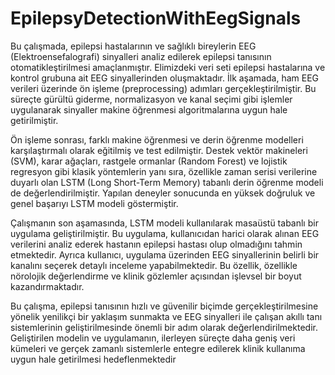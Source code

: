 # EpilepsyDetectionWithEegSignals
Bu çalışmada, epilepsi hastalarının ve sağlıklı bireylerin EEG (Elektroensefalografi) sinyalleri analiz edilerek epilepsi tanısının otomatikleştirilmesi amaçlanmıştır. Elimizdeki veri seti epilepsi hastalarına ve kontrol grubuna ait EEG sinyallerinden oluşmaktadır. İlk aşamada, ham EEG verileri üzerinde ön işleme (preprocessing) adımları gerçekleştirilmiştir. Bu süreçte gürültü giderme, normalizasyon ve kanal seçimi gibi işlemler uygulanarak sinyaller makine öğrenmesi algoritmalarına uygun hale getirilmiştir.

Ön işleme sonrası, farklı makine öğrenmesi ve derin öğrenme modelleri karşılaştırmalı olarak eğitilmiş ve test edilmiştir. Destek vektör makineleri (SVM), karar ağaçları, rastgele ormanlar (Random Forest) ve lojistik regresyon gibi klasik yöntemlerin yanı sıra, özellikle zaman serisi verilerine duyarlı olan LSTM (Long Short-Term Memory) tabanlı derin öğrenme modeli de değerlendirilmiştir. Yapılan deneyler sonucunda en yüksek doğruluk ve genel başarıyı LSTM modeli göstermiştir.

Çalışmanın son aşamasında, LSTM modeli kullanılarak masaüstü tabanlı bir uygulama geliştirilmiştir. Bu uygulama, kullanıcıdan harici olarak alınan EEG verilerini analiz ederek hastanın epilepsi hastası olup olmadığını tahmin etmektedir. Ayrıca kullanıcı, uygulama üzerinden EEG sinyallerinin belirli bir kanalını seçerek detaylı inceleme yapabilmektedir. Bu özellik, özellikle nörolojik değerlendirme ve klinik gözlemler açısından işlevsel bir boyut kazandırmaktadır.

Bu çalışma, epilepsi tanısının hızlı ve güvenilir biçimde gerçekleştirilmesine yönelik yenilikçi bir yaklaşım sunmakta ve EEG sinyalleri ile çalışan akıllı tanı sistemlerinin geliştirilmesinde önemli bir adım olarak değerlendirilmektedir. Geliştirilen modelin ve uygulamanın, ilerleyen süreçte daha geniş veri kümeleri ve gerçek zamanlı sistemlerle entegre edilerek klinik kullanıma uygun hale getirilmesi hedeflenmektedir
